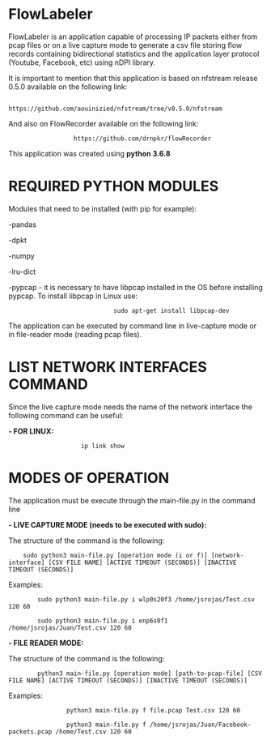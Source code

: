 # FlowLabeler

FlowLabeler is an application capable of processing IP packets either from pcap files or on a live capture mode to generate a csv file storing flow records containing bidirectional statistics and the application layer protocol (Youtube, Facebook, etc) using nDPI library.

It is important to mention that this application is based on nfstream release 0.5.0 available on the following link:
                            
			    https://github.com/aouinizied/nfstream/tree/v0.5.0/nfstream
  
And also on FlowRecorder available on the following link:
                                      
				      https://github.com/drnpkr/flowRecorder

This application was created using **python 3.6.8**

# REQUIRED PYTHON MODULES

Modules that need to be installed (with pip for example):

-pandas

-dpkt

-numpy

-lru-dict

-pypcap - it is necessary to have libpcap installed in the OS before installing pypcap. To install libpcap in Linux use:

		                      	 sudo apt-get install libpcap-dev

The application can be executed by command line in live-capture mode or in file-reader mode (reading pcap files).


# LIST NETWORK INTERFACES COMMAND

Since the live capture mode needs the name of the network interface the following command can be useful:

    
   **- FOR LINUX:**
    						
						ip link show

# MODES OF OPERATION

The application must be execute through the main-file.py in the command line

**- LIVE CAPTURE MODE (needs to be executed with sudo):**
    
  The structure of the command is the following:
        
		sudo python3 main-file.py [operation mode (i or f)] [network-interface] [CSV FILE NAME] [ACTIVE TIMEOUT (SECONDS)] [INACTIVE TIMEOUT (SECONDS)]
  Examples:
        
			sudo python3 main-file.py i wlp0s20f3 /home/jsrojas/Test.csv 120 60
        		
			sudo python3 main-file.py i enp6s0f1 /home/jsrojas/Juan/Test.csv 120 60
        
**- FILE READER MODE:**
    
  The structure of the command is the following:
        
			python3 main-file.py [operation mode] [path-to-pcap-file] [CSV FILE NAME] [ACTIVE TIMEOUT (SECONDS)] [INACTIVE TIMEOUT (SECONDS)]
  Examples:
        
					python3 main-file.py f file.pcap Test.csv 120 60
        
			        python3 main-file.py f /home/jsrojas/Juan/Facebook-packets.pcap /home/Test.csv 120 60

